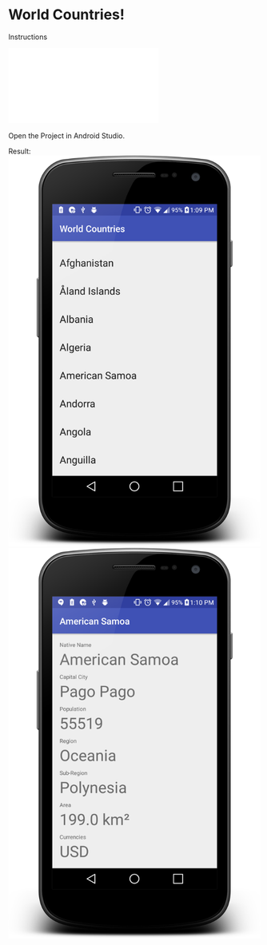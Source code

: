 # World Countries!
Instructions

![Project Instructions](/WorldCountries/instructions.pdf)

Open the Project in Android Studio.

Result: 
![Main Page](/WorldCountries/main.png)
![Details Page](/WorldCountries/details.png)
